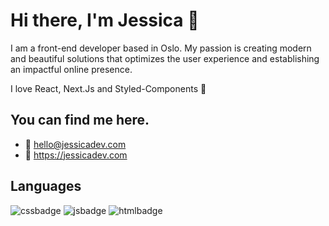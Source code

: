 # Hi there, I'm Jessica 👋
I am a front-end developer based in Oslo. 
My passion is creating modern and beautiful solutions that optimizes the user experience and establishing an impactful online presence.

I love React, Next.Js and Styled-Components 💅

## You can find me here.
- :email: hello@jessicadev.com 
- :rotating_light: https://jessicadev.com

## Languages 
![cssbadge](https://img.shields.io/badge/CSS3-1572B6?style=for-the-badge&logo=css3&logoColor=white)
![jsbadge](https://img.shields.io/badge/JavaScript-F7DF1E?style=for-the-badge&logo=javascript&logoColor=black)
![htmlbadge](https://img.shields.io/badge/HTML5-E34F26?style=for-the-badge&logo=html5&logoColor=white)

<!--
**frontendjess/frontendjess** is a ✨ _special_ ✨ repository because its `README.md` (this file) appears on your GitHub profile.

Here are some ideas to get you started:

- 🔭 I’m currently working on ...
- 🌱 I’m currently learning ...
- 👯 I’m looking to collaborate on ...
- 🤔 I’m looking for help with ...
- 💬 Ask me about ...
- 📫 How to reach me: ...
- 😄 Pronouns: ...
- ⚡ Fun fact: ...
-->
